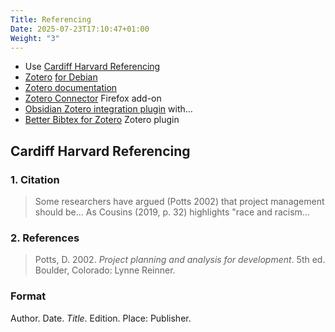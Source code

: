 ```yaml
---
Title: Referencing
Date: 2025-07-23T17:10:47+01:00
Weight: "3"
---
```


- Use [Cardiff Harvard Referencing](https://xerte.cardiff.ac.uk/play_4191#page1)
- [Zotero](https://www.zotero.org/) [for Debian](https://github.com/retorquere/zotero-deb)
- [Zotero documentation](https://www.zotero.org/support/)
- [Zotero Connector](https://www.zotero.org/support/connector) Firefox add-on
- [Obsidian Zotero integration plugin](https://github.com/mgmeyers/obsidian-zotero-integration) with…
- [Better Bibtex for Zotero](https://retorque.re/zotero-better-bibtex/index.html) Zotero plugin
## Cardiff Harvard Referencing
### 1. Citation 
> Some researchers have argued (Potts 2002) that project management should be... As Cousins (2019, p. 32) highlights "race and racism…
### 2. References
> Potts, D. 2002. _Project planning and analysis for development_. 5th ed. Boulder, Colorado: Lynne Reinner.
### Format
Author. Date. *Title*. Edition. Place: Publisher.